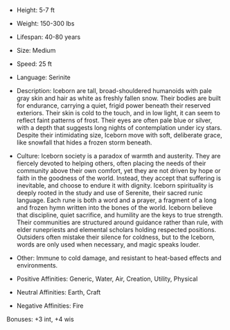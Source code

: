 - Height: 5-7 ft
    
- Weight: 150-300 lbs
    
- Lifespan: 40-80 years
    
- Size: Medium
    
- Speed: 25 ft
    
- Language: Serinite
    
- Description: Iceborn are tall, broad-shouldered humanoids with pale gray skin and hair as white as freshly fallen snow. Their bodies are built for endurance, carrying a quiet, frigid power beneath their reserved exteriors. Their skin is cold to the touch, and in low light, it can seem to reflect faint patterns of frost. Their eyes are often pale blue or silver, with a depth that suggests long nights of contemplation under icy stars. Despite their intimidating size, Iceborn move with soft, deliberate grace, like snowfall that hides a frozen storm beneath.
    
- Culture: Iceborn society is a paradox of warmth and austerity. They are fiercely devoted to helping others, often placing the needs of their community above their own comfort, yet they are not driven by hope or faith in the goodness of the world. Instead, they accept that suffering is inevitable, and choose to endure it with dignity. Iceborn spirituality is deeply rooted in the study and use of Serenite, their sacred runic language. Each rune is both a word and a prayer, a fragment of a long and frozen hymn written into the bones of the world. Iceborn believe that discipline, quiet sacrifice, and humility are the keys to true strength. Their communities are structured around guidance rather than rule, with elder runepriests and elemental scholars holding respected positions. Outsiders often mistake their silence for coldness, but to the Iceborn, words are only used when necessary, and magic speaks louder.
    
- Other: Immune to cold damage, and resistant to heat-based effects and environments.
    
- Positive Affinities: Generic, Water, Air, Creation, Utility, Physical
    
- Neutral Affinities: Earth, Craft
    
- Negative Affinities: Fire
    

Bonuses: +3 int, +4 wis